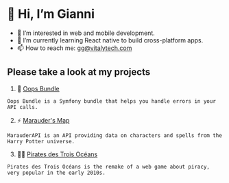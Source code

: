 # 👋 Hi, I’m Gianni

- 👀 I’m interested in web and mobile development.
- 🌱 I’m currently learning React native to build cross-platform apps.
- 📫 How to reach me: gg@vitalytech.com

## Please take a look at my projects

<!--1. :trophy: [Tournois FFTT](https://github.com/vt-gianni/PingContest)-->
1. 🐼 [Oops Bundle](https://github.com/vt-gianni/oops-bundle)

```
Oops Bundle is a Symfony bundle that helps you handle errors in your API calls.
```

2. ⚡ [Marauder's Map](https://github.com/vt-gianni/MarauderAPI)

```
MarauderAPI is an API providing data on characters and spells from the Harry Potter universe.
```

3. 🏴‍☠️ [Pirates des Trois Océans](https://pirates-des-trois-oceans.fr/)

```
Pirates des Trois Océans is the remake of a web game about piracy, very popular in the early 2010s.
```

<!---
vt-gianni/vt-gianni is a ✨ special ✨ repository because its `README.md` (this file) appears on your GitHub profile.
You can click the Preview link to take a look at your changes.
--->
